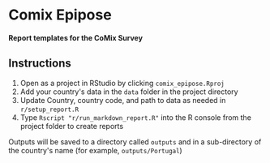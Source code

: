 # Comix Epipose

#### Report templates for the CoMix Survey

## Instructions 

1. Open as a project in RStudio by clicking `comix_epipose.Rproj`
2. Add your country's data in the `data` folder in the project directory
3. Update Country, country code, and path to data as needed in `r/setup_report.R`
4. Type `Rscript "r/run_markdown_report.R"` into  the R console from the project folder to create reports

Outputs will be saved to a directory called `outputs` and in a sub-directory of the country's name (for example, `outputs/Portugal`)
